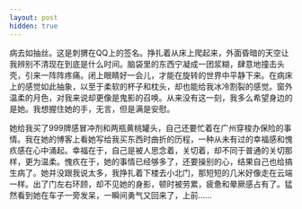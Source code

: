 ```yaml
---
layout: post
hidden: true
---
```


病去如抽丝。这是刺猬在QQ上的签名。挣扎着从床上爬起来，外面昏暗的天空让我辨别不清现在到底是什么时间。脑袋里的东西宁凝成一团浆糊，肆意地撞击头壳，引来一阵阵疼痛。闭上眼睛好一会儿，才能在旋转的世界中平静下来。在病床上的感觉如此抽象，以至于柔软的杯子和枕头，却也能给我冰冷割裂的感觉。窗外温柔的月色，对我来说却更像是鬼影的召唤。从来没有这一刻，我多么希望身边的是她。我想握住她的手，无言，但是满是安慰。

她给我买了999牌感冒冲剂和两瓶黄桃罐头，自己还要忙着在广州穿梭办保险的事情。我在她的博客上看她写给我买东西时曲折的历程，一种从未有过的幸福感和愧疚感在心中涌起。幸福在于，自己是被人思念着，关切着，却不同于普通的关切那样，更为温柔。愧疚在于，她的事情已经够多了，还要操别的心，结果自己也给搞生病了。她并没跟我说太多，我挣扎着下楼去小北门，那短短的几米好像走在云端一样。出了门左右环顾，却不见她的身影，顿时被劳累，疲惫和晕厥感占有了。猛然看到她在车子一旁发呆，一瞬间勇气又回来了，上前……